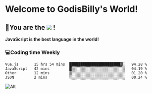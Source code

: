 # Welcome to GodisBilly's World!
## :partying_face:You are the  ![](https://visitor-badge.glitch.me/badge?page_id=Godisbilly.readme) !
**JavaScript is the best language in the world!**
### :computer:Coding time Weekly
  <!--START_SECTION:waka-->
```text
Vue.js       15 hrs 54 mins  ███████████████████████▓░   94.28 % 
JavaScript   42 mins         █░░░░░░░░░░░░░░░░░░░░░░░░   04.19 % 
Other        12 mins         ▒░░░░░░░░░░░░░░░░░░░░░░░░   01.20 % 
JSON         2 mins          ░░░░░░░░░░░░░░░░░░░░░░░░░   00.24 % 
```
<!--END_SECTION:waka-->
![Alt](https://repobeats.axiom.co/api/embed/eeff64f6cf3d966257bdb597911b88a4c137d508.svg "Repobeats analytics image")
